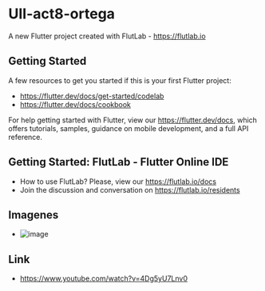 # UII-act8-ortega

A new Flutter project created with FlutLab - https://flutlab.io

## Getting Started

A few resources to get you started if this is your first Flutter project:

- https://flutter.dev/docs/get-started/codelab
- https://flutter.dev/docs/cookbook

For help getting started with Flutter, view our
https://flutter.dev/docs, which offers tutorials,
samples, guidance on mobile development, and a full API reference.

## Getting Started: FlutLab - Flutter Online IDE

- How to use FlutLab? Please, view our https://flutlab.io/docs
- Join the discussion and conversation on https://flutlab.io/residents
## Imagenes
 - ![image](https://github.com/MAOMOrtega15/UII-act8-ortega/assets/143548416/598efb56-99c7-42ce-97c6-274cfef94cb6)

## Link
- https://www.youtube.com/watch?v=4Dg5yU7Lnv0
